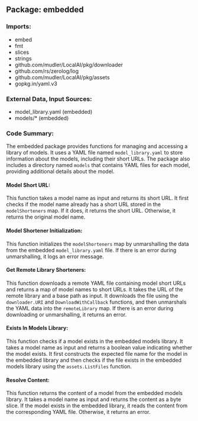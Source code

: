 ## Package: embedded

### Imports:

* embed
* fmt
* slices
* strings
* github.com/mudler/LocalAI/pkg/downloader
* github.com/rs/zerolog/log
* github.com/mudler/LocalAI/pkg/assets
* gopkg.in/yaml.v3

### External Data, Input Sources:

* model_library.yaml (embedded)
* models/* (embedded)

### Code Summary:

The embedded package provides functions for managing and accessing a library of models. It uses a YAML file named `model_library.yaml` to store information about the models, including their short URLs. The package also includes a directory named `models` that contains YAML files for each model, providing additional details about the model.

#### Model Short URL:

This function takes a model name as input and returns its short URL. It first checks if the model name already has a short URL stored in the `modelShorteners` map. If it does, it returns the short URL. Otherwise, it returns the original model name.

#### Model Shortener Initialization:

This function initializes the `modelShorteners` map by unmarshalling the data from the embedded `model_library.yaml` file. If there is an error during unmarshalling, it logs an error message.

#### Get Remote Library Shorteners:

This function downloads a remote YAML file containing model short URLs and returns a map of model names to short URLs. It takes the URL of the remote library and a base path as input. It downloads the file using the `downloader.URI` and `DownloadWithCallback` functions, and then unmarshals the YAML data into the `remoteLibrary` map. If there is an error during downloading or unmarshalling, it returns an error.

#### Exists In Models Library:

This function checks if a model exists in the embedded models library. It takes a model name as input and returns a boolean value indicating whether the model exists. It first constructs the expected file name for the model in the embedded library and then checks if the file exists in the embedded models library using the `assets.ListFiles` function.

#### Resolve Content:

This function returns the content of a model from the embedded models library. It takes a model name as input and returns the content as a byte slice. If the model exists in the embedded library, it reads the content from the corresponding YAML file. Otherwise, it returns an error.

